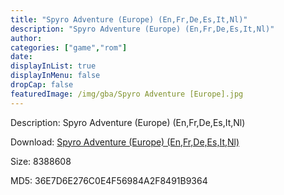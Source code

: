 ```yaml
---
title: "Spyro Adventure (Europe) (En,Fr,De,Es,It,Nl)"
description: "Spyro Adventure (Europe) (En,Fr,De,Es,It,Nl)"
author: 
categories: ["game","rom"]
date: 
displayInList: true
displayInMenu: false
dropCap: false
featuredImage: /img/gba/Spyro Adventure [Europe].jpg
---
```


Description: Spyro Adventure (Europe) (En,Fr,De,Es,It,Nl)

Download: <a style="text-decoration:underline;" href="https://mega.nz/#!PDZUGSwC!Q4iQ8-RkuMa5_gn0pn_c-Djo4nL6iG39tCo49C2nfcE" target = "_blank" rel = "nofollow" > Spyro Adventure (Europe) (En,Fr,De,Es,It,Nl)</a>

Size: 8388608

MD5: 36E7D6E276C0E4F56984A2F8491B9364

